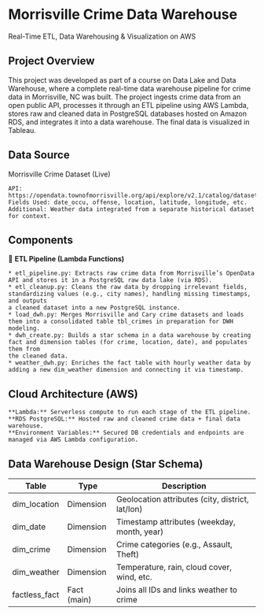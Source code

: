 # Morrisville Crime Data Warehouse

Real-Time ETL, Data Warehousing & Visualization on AWS

## Project Overview

This project was developed as part of a course on Data Lake and Data Warehouse, where a complete real-time data warehouse pipeline for crime data in Morrisville, NC was built. The project ingests crime data from an open public API, processes it through an ETL pipeline using AWS Lambda, stores raw and cleaned data in PostgreSQL databases hosted on Amazon RDS, and integrates it into a data warehouse. The final data is visualized in Tableau.

## Data Source

Morrisville Crime Dataset (Live)

    API: https://opendata.townofmorrisville.org/api/explore/v2.1/catalog/datasets/pd_incident_report/exports/json
    Fields Used: date_occu, offense, location, latitude, longitude, etc.
    Additional: Weather data integrated from a separate historical dataset for context.

## Components

🧩 **ETL Pipeline (Lambda Functions)**

    * etl_pipeline.py: Extracts raw crime data from Morrisville’s OpenData API and stores it in a PostgreSQL raw data lake (via RDS).
    * etl_cleanup.py: Cleans the raw data by dropping irrelevant fields, standardizing values (e.g., city names), handling missing timestamps, and outputs
    a cleaned dataset into a new PostgreSQL instance.
    * load_dwh.py: Merges Morrisville and Cary crime datasets and loads them into a consolidated table tbl_crimes in preparation for DWH modeling.
    * dwh_create.py: Builds a star schema in a data warehouse by creating fact and dimension tables (for crime, location, date), and populates them from
    the cleaned data.
    * weather_dwh.py: Enriches the fact table with hourly weather data by adding a new dim_weather dimension and connecting it via timestamp.

## Cloud Architecture (AWS)

    **Lambda:** Serverless compute to run each stage of the ETL pipeline.
    **RDS PostgreSQL:** Hosted raw and cleaned crime data + final data warehouse.
    **Environment Variables:** Secured DB credentials and endpoints are managed via AWS Lambda configuration.

## Data Warehouse Design (Star Schema)

| Table           | Type         | Description                                                  |
|----------------|--------------|--------------------------------------------------------------|
| dim_location   | Dimension    | Geolocation attributes (city, district, lat/lon)             |
| dim_date       | Dimension    | Timestamp attributes (weekday, month, year)                  |
| dim_crime      | Dimension    | Crime categories (e.g., Assault, Theft)                      |
| dim_weather    | Dimension    | Temperature, rain, cloud cover, wind, etc.                   |
| factless_fact  | Fact (main)  | Joins all IDs and links weather to crime                     |
